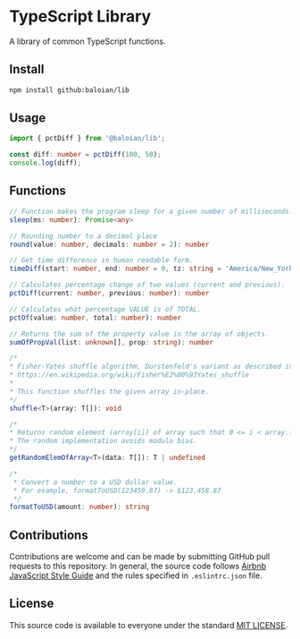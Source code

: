 # TypeScript Library
A library of common TypeScript functions.

## Install
```bash
npm install github:baloian/lib
```

## Usage
```typescript
import { pctDiff } from '@baloian/lib';

const diff: number = pctDiff(100, 50);
console.log(diff);
```

## Functions
```typescript
// Function makes the program sleep for a given number of milliseconds.
sleep(ms: number): Promise<any>

// Rounding number to a decimal place
round(value: number, decimals: number = 2): number

// Get time difference in human readable form.
timeDiff(start: number, end: number = 0, tz: string = 'America/New_York'): string

// Calculates percentage change of two values (current and previous).
pctDiff(current: number, previous: number): number

// Calculates what percentage VALUE is of TOTAL.
pctOf(value: number, total: number): number

// Returns the sum of the property value in the array of objects.
sumOfPropVal(list: unknown[], prop: string): number

/*
* Fisher-Yates shuffle algorithm, Durstenfeld's variant as described in
* https://en.wikipedia.org/wiki/Fisher%E2%80%93Yates_shuffle
*
* This function shuffles the given array in-place.
*/
shuffle<T>(array: T[]): void

/*
* Returns random element (array[i]) of array such that 0 <= i < array.length
* The random implementation avoids modulo bias.
*/
getRandomElemOfArray<T>(data: T[]): T | undefined

/*
 * Convert a number to a USD dollar value.
 * For example, formatToUSD(123459.87) -> $123,458.87
 */
formatToUSD(amount: number): string
```


## Contributions
Contributions are welcome and can be made by submitting GitHub pull requests
to this repository. In general, the source code follows
[Airbnb JavaScript Style Guide](https://github.com/airbnb/javascript) and the
rules specified in `.eslintrc.json` file.


## License
This source code is available to everyone under the standard
[MIT LICENSE](https://github.com/baloian/marcal/blob/master/LICENSE).
